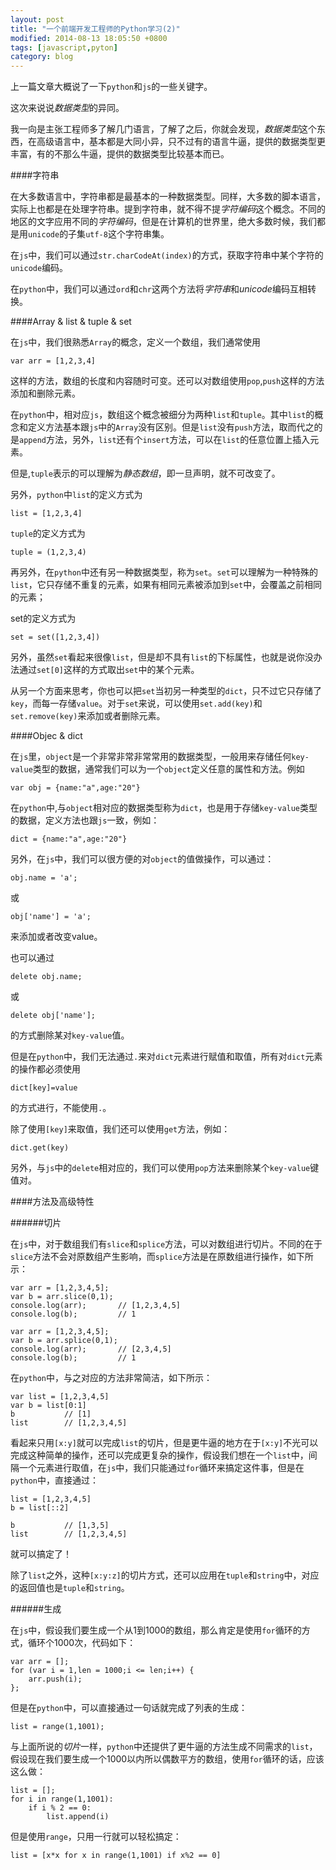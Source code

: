 ```yaml
---
layout: post
title: "一个前端开发工程师的Python学习(2)"
modified: 2014-08-13 18:05:50 +0800
tags: [javascript,pyton]
category: blog
---
```



上一篇文章大概说了一下`python`和`js`的一些关键字。

这次来说说*数据类型*的异同。

我一向是主张工程师多了解几门语言，了解了之后，你就会发现，*数据类型*这个东西，在高级语言中，基本都是大同小异，只不过有的语言牛逼，提供的数据类型更丰富，有的不那么牛逼，提供的数据类型比较基本而已。

####字符串

在大多数语言中，字符串都是最基本的一种数据类型。同样，大多数的脚本语言，实际上也都是在处理字符串。提到字符串，就不得不提*字符编码*这个概念。不同的地区的文字应用不同的*字符编码*，但是在计算机的世界里，绝大多数时候，我们都是用`unicode`的子集`utf-8`这个字符串集。

在`js`中，我们可以通过`str.charCodeAt(index)`的方式，获取字符串中某个字符的`unicode`编码。

在`python`中，我们可以通过`ord`和`chr`这两个方法将*字符串*和*unicode*编码互相转换。

####Array & list & tuple & set

在`js`中，我们很熟悉`Array`的概念，定义一个数组，我们通常使用 

	var arr = [1,2,3,4]

这样的方法，数组的长度和内容随时可变。还可以对数组使用`pop`,`push`这样的方法添加和删除元素。

在`python`中，相对应`js`，数组这个概念被细分为两种`list`和`tuple`。其中`list`的概念和定义方法基本跟`js`中的`Array`没有区别。但是`list`没有`push`方法，取而代之的是`append`方法，另外，`list`还有个`insert`方法，可以在`list`的任意位置上插入元素。

但是,`tuple`表示的可以理解为*静态数组*，即一旦声明，就不可改变了。

另外，`python`中`list`的定义方式为
		
	list = [1,2,3,4]

`tuple`的定义方式为
		
	tuple = (1,2,3,4)

再另外，在`python`中还有另一种数据类型，称为`set`。`set`可以理解为一种特殊的`list`，它只存储不重复的元素，如果有相同元素被添加到`set`中，会覆盖之前相同的元素；

set的定义方式为

	set = set([1,2,3,4])

另外，虽然`set`看起来很像`list`，但是却不具有`list`的下标属性，也就是说你没办法通过`set[0]`这样的方式取出`set`中的某个元素。

从另一个方面来思考，你也可以把`set`当初另一种类型的`dict`，只不过它只存储了`key`，而每一存储`value`。对于`set`来说，可以使用`set.add(key)`和`set.remove(key)`来添加或者删除元素。

####Objec & dict

在`js`里，`object`是一个非常非常非常常用的数据类型，一般用来存储任何`key-value`类型的数据，通常我们可以为一个`object`定义任意的属性和方法。例如

	var obj = {name:"a",age:"20"}

在`python`中,与`object`相对应的数据类型称为`dict`，也是用于存储`key-value`类型的数据，定义方法也跟`js`一致，例如：
	
	dict = {name:"a",age:"20"}


另外，在`js`中，我们可以很方便的对`object`的值做操作，可以通过：

	obj.name = 'a';
		
或

	obj['name'] = 'a';
	
来添加或者改变value。

也可以通过

	delete obj.name;
	
或 

	delete obj['name'];

的方式删除某对`key-value`值。

但是在`python`中，我们无法通过`.`来对`dict`元素进行赋值和取值，所有对`dict`元素的操作都必须使用

	dict[key]=value

的方式进行，不能使用`.`。	

除了使用`[key]`来取值，我们还可以使用`get`方法，例如：

	dict.get(key)
	
另外，与`js`中的`delete`相对应的，我们可以使用`pop`方法来删除某个`key-value`键值对。

####方法及高级特性

######切片

在`js`中，对于数组我们有`slice`和`splice`方法，可以对数组进行切片。不同的在于`slice`方法不会对原数组产生影响，而`splice`方法是在原数组进行操作，如下所示：

		
	var arr = [1,2,3,4,5];
	var b = arr.slice(0,1);
	console.log(arr);		// [1,2,3,4,5]
	console.log(b);			// 1
		
	var arr = [1,2,3,4,5];
	var b = arr.splice(0,1);
	console.log(arr);		// [2,3,4,5]
	console.log(b);			// 1

在`python`中，与之对应的方法非常简洁，如下所示：

	var list = [1,2,3,4,5]
	var b = list[0:1]
	b			// [1]
	list		// [1,2,3,4,5]
	
看起来只用`[x:y]`就可以完成`list`的切片，但是更牛逼的地方在于`[x:y]`不光可以完成这种简单的操作，还可以完成更复杂的操作，假设我们想在一个`list`中，间隔一个元素进行取值，在`js`中，我们只能通过`for`循环来搞定这件事，但是在`python`中，直接通过：

	list = [1,2,3,4,5]
	b = list[::2]
	
	b			// [1,3,5]
	list		// [1,2,3,4,5]

就可以搞定了！

除了`list`之外，这种`[x:y:z]`的切片方式，还可以应用在`tuple`和`string`中，对应的返回值也是`tuple`和`string`。

######生成

在`js`中，假设我们要生成一个从1到1000的数组，那么肯定是使用`for`循环的方式，循环个1000次，代码如下：

	var arr = [];
	for (var i = 1,len = 1000;i <= len;i++) {
		arr.push(i);
	};
	
但是在`python`中，可以直接通过一句话就完成了列表的生成：

	list = range(1,1001);

与上面所说的*切片*一样，`python`中还提供了更牛逼的方法生成不同需求的`list`，假设现在我们要生成一个1000以内所以偶数平方的数组，使用`for`循环的话，应该这么做：

	list = [];
	for i in range(1,1001):
		if i % 2 == 0:
			list.append(i)
			
但是使用`range`，只用一行就可以轻松搞定：

	list = [x*x for x in range(1,1001) if x%2 == 0]


		

		